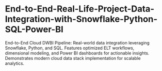 # End-to-End-Real-Life-Project-Data-Integration-with-Snowflake-Python-SQL-Power-BI
End-to-End Cloud DWBI Pipeline: Real-world data integration leveraging Snowflake, Python, and SQL. Features optimized ELT workflows, dimensional modeling, and Power BI dashboards for actionable insights. Demonstrates modern cloud data stack implementation for scalable analytics.
